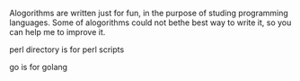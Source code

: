 Alogorithms are written just for fun, in the purpose of studing programming languages. 
Some of alogorithms could not bethe best way to write it, so you can help me to improve it.

perl directory is for perl scripts

go is for golang
